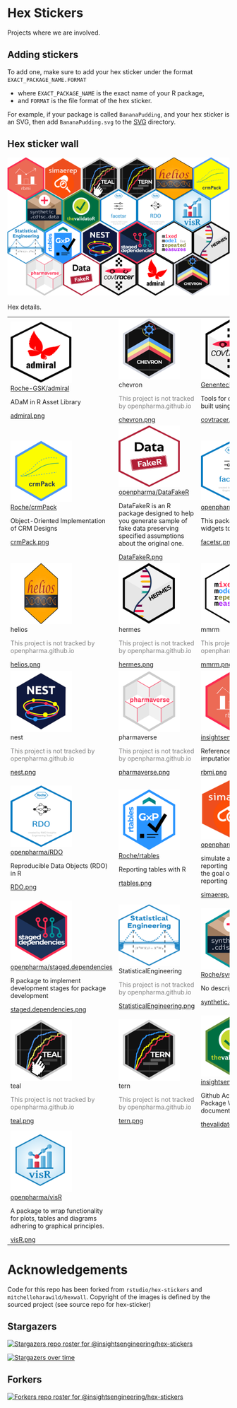 
# Hex Stickers

Projects where we are involved.

## Adding stickers

To add one, make sure to add your hex sticker under the format
`EXACT_PACKAGE_NAME.FORMAT`

-   where `EXACT_PACKAGE_NAME` is the exact name of your R package,
-   and `FORMAT` is the file format of the hex sticker.

For example, if your package is called `BananaPudding`, and your hex
sticker is an SVG, then add `BananaPudding.svg` to the [SVG](SVG)
directory.

## Hex sticker wall

![](hexwall.png)

Hex details.

<table>
<tr>
<td>
<img alt="Logo for admiral" src="thumbs/admiral.png" width="139" height="139"><br /><a href="https://github.com/Roche-GSK/admiral">Roche-GSK/admiral</a>
<br />
<p>
ADaM in R Asset Library
</p>
<a href="PNG/admiral.png">admiral.png</a>
</td>
<td>
<img alt="Logo for chevron" src="thumbs/chevron.png" width="139" height="139"><br />chevron
<br />
<p style="color:grey">
This project is not tracked by openpharma.github.io
</p>
<a href="PNG/chevron.png">chevron.png</a>
</td>
<td>
<img alt="Logo for covtracer" src="thumbs/covtracer.png" width="139" height="139"><br /><a href="https://github.com/Genentech/covtracer">Genentech/covtracer</a>
<br />
<p>
Tools for contextualizing tests, built using covr test traces.
</p>
<a href="PNG/covtracer.png">covtracer.png</a>
</td>
</tr>
<tr>
<td>
<img alt="Logo for crmPack" src="thumbs/crmPack.png" width="139" height="139"><br /><a href="https://github.com/Roche/crmPack">Roche/crmPack</a>
<br />
<p>
Object-Oriented Implementation of CRM Designs
</p>
<a href="PNG/crmPack.png">crmPack.png</a>
</td>
<td>
<img alt="Logo for DataFakeR" src="thumbs/DataFakeR.png" width="139" height="139"><br /><a href="https://github.com/openpharma/DataFakeR">openpharma/DataFakeR</a>
<br />
<p>
DataFakeR is an R package designed to help you generate sample of fake
data preserving specified assumptions about the original one.
</p>
<a href="PNG/DataFakeR.png">DataFakeR.png</a>
</td>
<td>
<img alt="Logo for facetsr" src="thumbs/facetsr.png" width="139" height="139"><br /><a href="https://github.com/openpharma/facetsr">openpharma/facetsr</a>
<br />
<p>
This package is using html widgets to wrap facets into R
</p>
<a href="PNG/facetsr.png">facetsr.png</a>
</td>
</tr>
<tr>
<td>
<img alt="Logo for helios" src="thumbs/helios.png" width="139" height="139"><br />helios
<br />
<p style="color:grey">
This project is not tracked by openpharma.github.io
</p>
<a href="PNG/helios.png">helios.png</a>
</td>
<td>
<img alt="Logo for hermes" src="thumbs/hermes.png" width="139" height="139"><br />hermes
<br />
<p style="color:grey">
This project is not tracked by openpharma.github.io
</p>
<a href="PNG/hermes.png">hermes.png</a>
</td>
<td>
<img alt="Logo for mmrm" src="thumbs/mmrm.png" width="139" height="139"><br />mmrm
<br />
<p style="color:grey">
This project is not tracked by openpharma.github.io
</p>
<a href="PNG/mmrm.png">mmrm.png</a>
</td>
</tr>
<tr>
<td>
<img alt="Logo for nest" src="thumbs/nest.png" width="139" height="139"><br />nest
<br />
<p style="color:grey">
This project is not tracked by openpharma.github.io
</p>
<a href="PNG/nest.png">nest.png</a>
</td>
<td>
<img alt="Logo for pharmaverse" src="thumbs/pharmaverse.png" width="139" height="139"><br />pharmaverse
<br />
<p style="color:grey">
This project is not tracked by openpharma.github.io
</p>
<a href="PNG/pharmaverse.png">pharmaverse.png</a>
</td>
<td>
<img alt="Logo for rbmi" src="thumbs/rbmi.png" width="139" height="139"><br /><a href="https://github.com/insightsengineering/rbmi">insightsengineering/rbmi</a>
<br />
<p>
Reference based multiple imputation R package
</p>
<a href="PNG/rbmi.png">rbmi.png</a>
</td>
</tr>
<tr>
<td>
<img alt="Logo for RDO" src="thumbs/RDO.png" width="139" height="139"><br /><a href="https://github.com/openpharma/RDO">openpharma/RDO</a>
<br />
<p>
Reproducible Data Objects (RDO) in R
</p>
<a href="PNG/RDO.png">RDO.png</a>
</td>
<td>
<img alt="Logo for rtables" src="thumbs/rtables.png" width="139" height="139"><br /><a href="https://github.com/Roche/rtables">Roche/rtables</a>
<br />
<p>
Reporting tables with R
</p>
<a href="PNG/rtables.png">rtables.png</a>
</td>
<td>
<img alt="Logo for simaerep" src="thumbs/simaerep.png" width="139" height="139"><br /><a href="https://github.com/openpharma/simaerep">openpharma/simaerep</a>
<br />
<p>
simulate adverse event reporting in clinical trials with the goal of
detecting under-reporting sites.
</p>
<a href="PNG/simaerep.png">simaerep.png</a>
</td>
</tr>
<tr>
<td>
<img alt="Logo for staged.dependencies" src="thumbs/staged.dependencies.png" width="139" height="139"><br /><a href="https://github.com/openpharma/staged.dependencies">openpharma/staged.dependencies</a>
<br />
<p>
R package to implement development stages for package development
</p>
<a href="PNG/staged.dependencies.png">staged.dependencies.png</a>
</td>
<td>
<img alt="Logo for StatisticalEngineering" src="thumbs/StatisticalEngineering.png" width="139" height="139"><br />StatisticalEngineering
<br />
<p style="color:grey">
This project is not tracked by openpharma.github.io
</p>
<a href="PNG/StatisticalEngineering.png">StatisticalEngineering.png</a>
</td>
<td>
<img alt="Logo for synthetic.cdisc.data" src="thumbs/synthetic.cdisc.data.png" width="139" height="139"><br /><a href="https://github.com/Roche/synthetic.cdisc.data">Roche/synthetic.cdisc.data</a>
<br />
<p>
No description in github
</p>
<a href="PNG/synthetic.cdisc.data.png">synthetic.cdisc.data.png</a>
</td>
</tr>
<tr>
<td>
<img alt="Logo for teal" src="thumbs/teal.png" width="139" height="139"><br />teal
<br />
<p style="color:grey">
This project is not tracked by openpharma.github.io
</p>
<a href="PNG/teal.png">teal.png</a>
</td>
<td>
<img alt="Logo for tern" src="thumbs/tern.png" width="139" height="139"><br />tern
<br />
<p style="color:grey">
This project is not tracked by openpharma.github.io
</p>
<a href="PNG/tern.png">tern.png</a>
</td>
<td>
<img alt="Logo for thevalidatoR" src="thumbs/thevalidatoR.png" width="139" height="139"><br /><a href="https://github.com/insightsengineering/thevalidatoR">insightsengineering/thevalidatoR</a>
<br />
<p>
Github Action that generates R Package Validation documentation 🏁
</p>
<a href="PNG/thevalidatoR.png">thevalidatoR.png</a>
</td>
</tr>
<tr>
<td>
<img alt="Logo for visR" src="thumbs/visR.png" width="139" height="139"><br /><a href="https://github.com/openpharma/visR">openpharma/visR</a>
<br />
<p>
A package to wrap functionality for plots, tables and diagrams adhering
to graphical principles.
</p>
<a href="PNG/visR.png">visR.png</a>
</td>
</tr>
</table>

# Acknowledgements

Code for this repo has been forked from `rstudio/hex-stickers` and
`mitchelloharawild/hexwall`. Copyright of the images is defined by the
sourced project (see source repo for hex-sticker)

## Stargazers

[![Stargazers repo roster for
@insightsengineering/hex-stickers](https://reporoster.com/stars/dark/insightsengineering/hex-stickers)](https://github.com/insightsengineering/hex-stickers/stargazers)

[![Stargazers over
time](https://starchart.cc/insightsengineering/hex-stickers.svg)](https://starchart.cc/insightsengineering/hex-stickers)

## Forkers

[![Forkers repo roster for
@insightsengineering/hex-stickers](https://reporoster.com/forks/dark/insightsengineering/hex-stickers)](https://github.com/insightsengineering/hex-stickers/network/members)
